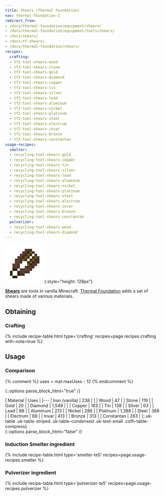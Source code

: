 ```yaml
---
title: Shears (Thermal Foundation)
nav: thermal-foundation-2
redirect_from:
- /docs/thermal-foundation/equipment/shears/
- /docs/thermal-foundation/equipment/tools/shears/
- /docs/shears/
- /docs/tf-shears/
- /docs/thermal-foundation/shears/
recipes:
  crafting:
  - tf2-tool-shears-wood
  - tf2-tool-shears-stone
  - tf2-tool-shears-gold
  - tf2-tool-shears-diamond
  - tf2-tool-shears-copper
  - tf2-tool-shears-tin
  - tf2-tool-shears-silver
  - tf2-tool-shears-lead
  - tf2-tool-shears-aluminum
  - tf2-tool-shears-nickel
  - tf2-tool-shears-platinum
  - tf2-tool-shears-steel
  - tf2-tool-shears-electrum
  - tf2-tool-shears-invar
  - tf2-tool-shears-bronze
  - tf2-tool-shears-constantan
usage-recipes:
  smelter:
  - recycling-tool-shears-gold
  - recycling-tool-shears-copper
  - recycling-tool-shears-tin
  - recycling-tool-shears-silver
  - recycling-tool-shears-lead
  - recycling-tool-shears-aluminum
  - recycling-tool-shears-nickel
  - recycling-tool-shears-platinum
  - recycling-tool-shears-steel
  - recycling-tool-shears-electrum
  - recycling-tool-shears-invar
  - recycling-tool-shears-bronze
  - recycling-tool-shears-constantan
  pulverizer:
  - recycling-tool-shears-wood
  - recycling-tool-shears-diamond
---
```


![Shears](/assets/images/thermal-foundation/shears.gif){:style="height: 128px"}


**[Shears](https://minecraft.gamepedia.com/Shears)** are tools in vanilla
Minecraft. [Thermal Foundation](/docs/thermal-foundation-2/) adds a set of shears
made of various materials.


Obtaining
---------

### Crafting
{% include recipe-table.html type='crafting' recipes=page.recipes.crafting with-note=true %}


Usage
-----

### Comparison
{% comment %}
uses = mat.maxUses - 12
{% endcomment %}

{::options parse_block_html="true" /}
<div class="uk-overflow-container">
| Material | Uses |
|---
| Iron (vanilla) | 238 |
|
| Wood | 47 |
| Stone | 119 |
| Gold | 20 |
| Diamond | 1,549 |
|
| Copper | 163 |
| Tin | 138 |
| Silver | 63 |
| Lead | 88 |
| Aluminum | 213 |
| Nickel | 288 |
| Platinum | 1,388 |
| Steel | 388 |
| Electrum | 88 |
| Invar | 413 |
| Bronze | 313 |
| Constantan | 263 |
{:.uk-table .uk-table-striped .uk-table-condensed .uk-text-small .cofh-table-compress}
</div>
{::options parse_block_html="false" /}

### Induction Smelter ingredient
{% include recipe-table.html type='smelter-te5' recipes=page.usage-recipes.smelter %}

### Pulverizer ingredient
{% include recipe-table.html type='pulverizer-te5' recipes=page.usage-recipes.pulverizer %}
